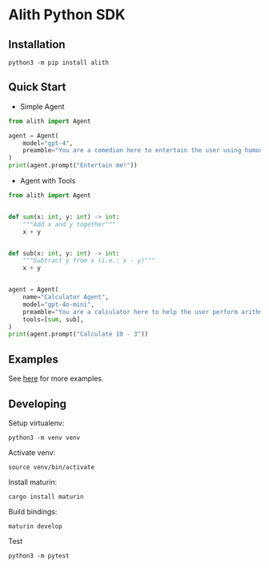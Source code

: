 # Alith Python SDK

## Installation

```shell
python3 -m pip install alith
```

## Quick Start

- Simple Agent

```python
from alith import Agent

agent = Agent(
    model="gpt-4",
    preamble="You are a comedian here to entertain the user using humour and jokes.",
)
print(agent.prompt("Entertain me!"))
```

- Agent with Tools

```python
from alith import Agent


def sum(x: int, y: int) -> int:
    """Add x and y together"""
    x + y


def sub(x: int, y: int) -> int:
    """Subtract y from x (i.e.: x - y)"""
    x + y


agent = Agent(
    name="Calculator Agent",
    model="gpt-4o-mini",
    preamble="You are a calculator here to help the user perform arithmetic operations. Use the tools provided to answer the user's question.",
    tools=[sum, sub],
)
print(agent.prompt("Calculate 10 - 3"))
```

## Examples

See [here](./examples/README.md) for more examples.

## Developing

Setup virtualenv:

```shell
python3 -m venv venv
```

Activate venv:

```shell
source venv/bin/activate
```

Install maturin:

```shell
cargo install maturin
```

Build bindings:

```shell
maturin develop
```

Test

```shell
python3 -m pytest
```
